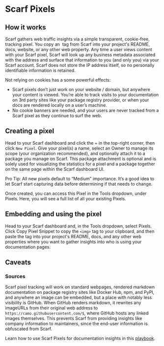 # Scarf Pixels

## How it works

Scarf gathers web traffic insights via a simple transparent, cookie-free, tracking pixel. You copy an <img> tag from Scarf into your project's README, docs, website, or any other web property. Any time a user views content with your Scarf pixel, Scarf will look up any business metadata associated with the address and surface that information to you (and only you) via your Scarf account. Scarf does not store the IP address itself, so no personally identifiable information is retained.

Not relying on cookies has a some powerful effects:

- Scarf pixels don’t just work on your website / domain, but anywhere your content is viewed. You’re able to track visits to your documentation on 3rd party sites like your package registry provider, or when your docs are rendered locally on a user’s machine.
- No cookie banners are needed, and your users are never tracked from a Scarf pixel as they continue to surf the web.

## Creating a pixel

Head to your Scarf dashboard and click the + in the top-right corner, then click `New Pixel`. Give your pixel(s) a name, select an Owner to manage its scope (your organization recommended), and optionally attach it to a package you manage on Scarf. This package attachment is optional and is solely used for visualizing the statistics for a pixel and a package together on the same page within the Scarf dashboard UI.

Pro Tip: All new pixels default to “Medium” importance. It’s a good idea to let Scarf start capturing data before determining if that needs to change.

Once created, you can access this Pixel in the Tools dropdown, under Pixels. Here, you will see a full list of all your existing Pixels.

## Embedding and using the pixel

Head to your Scarf dashboard and, in the Tools dropdown, select Pixels. Click Copy Pixel Snippet to copy the `<img>` tag to your clipboard, and then paste the tag into your project's README, docs, and any other web properties where you want to gather insights into who is using your documentation pages.

## Caveats

### Sources

Scarf pixel tracking will work on standard webpages, rendered markdown documentation on package registry sites like Docker Hub, npm, and PyPI, and anywhere an image can be embedded, but a place with notably less visibility is GitHub. When GitHub renders markdown, it rewrites any imageURLs from their original web address to `https://camo.githubusercontent.com/$`, where GitHub hosts any linked images themselves. This prevents Scarf from providing insights like company information to maintainers, since the end-user information is obfuscated from Scarf.

Learn how to use Scarf Pixels for documentation insights in this [playbook](https://about.scarf.sh/post/track-your-projects-documentation-views).
